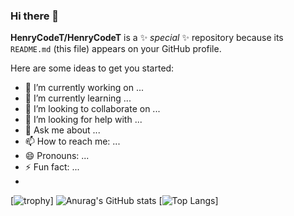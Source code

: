 ### Hi there 👋

**HenryCodeT/HenryCodeT** is a ✨ _special_ ✨ repository because its `README.md` (this file) appears on your GitHub profile.

Here are some ideas to get you started:

- 🔭 I’m currently working on ...
- 🌱 I’m currently learning ...
- 👯 I’m looking to collaborate on ...
- 🤔 I’m looking for help with ...
- 💬 Ask me about ...
- 📫 How to reach me: ...
- 😄 Pronouns: ...
- ⚡ Fun fact: ...
- 
[![trophy](https://github-profile-trophy.vercel.app/?username=HenryCodeT&theme=onedark)]
![Anurag's GitHub stats](https://github-readme-stats.vercel.app/api?username=HenryCodeT&show_icons=true&theme=dark)
[![Top Langs](https://github-readme-stats.vercel.app/api/top-langs/?username=HenryCodeT&layout=compact)]



